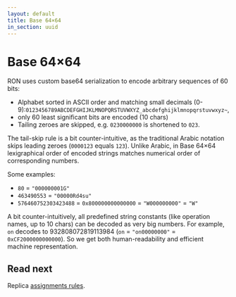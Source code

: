 ```yaml
---
layout: default
title: Base 64×64
in_section: uuid
---
```


# Base 64×64

RON uses custom base64 serialization to encode arbitrary sequences of 60 bits:

- Alphabet sorted in ASCII order and matching small decimals (0-9):`0123456789ABCDEFGHIJKLMNOPQRSTUVWXYZ_abcdefghijklmnopqrstuvwxyz~`,
- only 60 least significant bits are encoded (10 chars)
- Tailing zeroes are skipped, e.g. `0230000000` is shortened to `023`.

The tail-skip rule is a bit counter-intuitive, as the traditional Arabic notation skips leading zeroes (`0000123` equals `123`). Unlike Arabic, in Base 64×64 lexigraphical order of encoded strings matches numerical order of corresponding numbers.

Some examples:

- `80` = `"000000001G"`
- `463490553` = `"00000Rd4su"`
- `576460752303423488` = `0x800000000000000` = `"W000000000"` = `"W"`

A bit counter-intuitively, all predefined string constants (like operation names, up to 10 chars) can be decoded as very big numbers. For example, `on` decodes to 932808072819113984 (`on` = `"on00000000"` = `0xCF2000000000000`). So we get both human-readability and efficient machine representation.

## Read next

Replica [assignments rules](../replicas/).